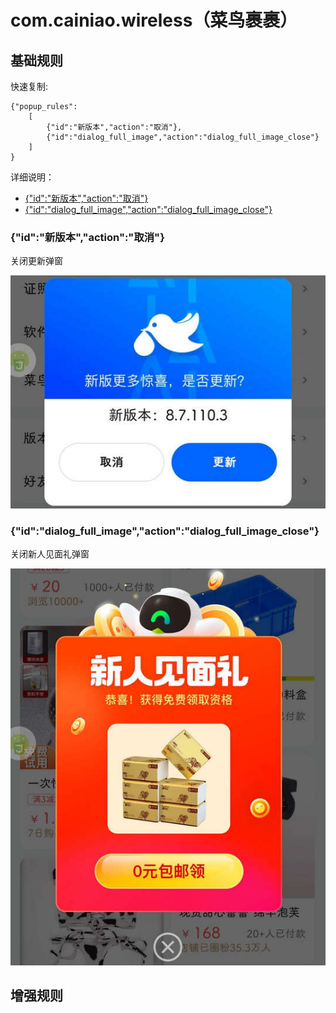 # com.cainiao.wireless（菜鸟裹裹）

## 基础规则

快速复制:
```
{"popup_rules":
    [
        {"id":"新版本","action":"取消"},
        {"id":"dialog_full_image","action":"dialog_full_image_close"}
    ]
}
```
详细说明：
- [{"id":"新版本","action":"取消"}](#id新版本action取消)
- [{"id":"dialog_full_image","action":"dialog_full_image_close"}](#iddialog_full_imageactiondialog_full_image_close)

### {"id":"新版本","action":"取消"}
关闭更新弹窗

![](./assets/更新弹窗.jpg)

### {"id":"dialog_full_image","action":"dialog_full_image_close"}
关闭新人见面礼弹窗

![](./assets/新人见面礼弹窗.jpg)

## 增强规则
